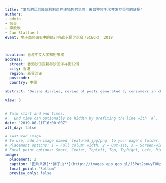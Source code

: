 ```yaml
---
title: "事后的风险降低机制对在线销售的影响：来自整容手术并发症保险的证据"
authors:
- admin
- 彭景
- 李欣欣
- Jan Stallaert
event: 电子商务研究中的统计挑战专题讨论会（SCECR） 2019



location: 香港中文大学郑裕彤楼
address:
  street: 香港沙田区新界沙田泽祥街12号
  city: 香港
  region: 新界沙田
  postcode: ''
  country: 中国

abstract: "Online diaries, series of posts generated by consumers in chronological order to record their post-consumption experience over time, have recently emerged in professional services platforms. As a novel form of electronic word-of-mouth (eWOM), an online diary has an initiating post and some optional follow-up posts. Compared to conventional online reviews with a single post, the dynamic structure of online diaries may change the way consumers search and process information. Using a large dataset from an online platform of cosmetic procedures, this paper empirically investigates 1) whether providing follow-ups in online diaries affects the sales of professional services, and 2) how the impact of follow-ups is moderated by the perceived risk of professional services and the quality of service providers. We find that providing follow-ups in diaries has a positive effect on the sales of the respective cosmetic procedures. Moreover, the effect is weaker for high-quality providers than for low-quality providers, indicating that the quality of providers substitutes the effect of follow-ups. Interestingly, the effect of follow-ups is asymmetric for procedures with high and low perceived risks. For high-risk procedures, providing follow-ups increases sales regardless of the quality of providers. In contrast, for low-risk procedures, providing follow-ups substantially increases sales for low-quality providers, but not for high-quality providers. Finally, the substitution effect of the quality of providers over follow-ups is stronger for procedures with a lower perceived risk. Our findings provide important implications for both platform owners and service providers."

view: 3


# Talk start and end times.
#   End time can optionally be hidden by prefixing the line with `#`.
date: "2019-06-11T16:00:00Z"
all_day: false

# Featured image
# To use, add an image named `featured.jpg/png` to your page's folder.
# Placement options: 1 = Full column width, 2 = Out-set, 3 = Screen-width
# Focal point options: Smart, Center, TopLeft, Top, TopRight, Left, Right, BottomLeft, Bottom, BottomRight
image:
  placement: 2
  caption: '图片来源[**狮子山**](https://images.app.goo.gl/J5PWt2snwyT8Up8Z7)'
  focal_point: "Bottom"
  preview_only: false
---
```






